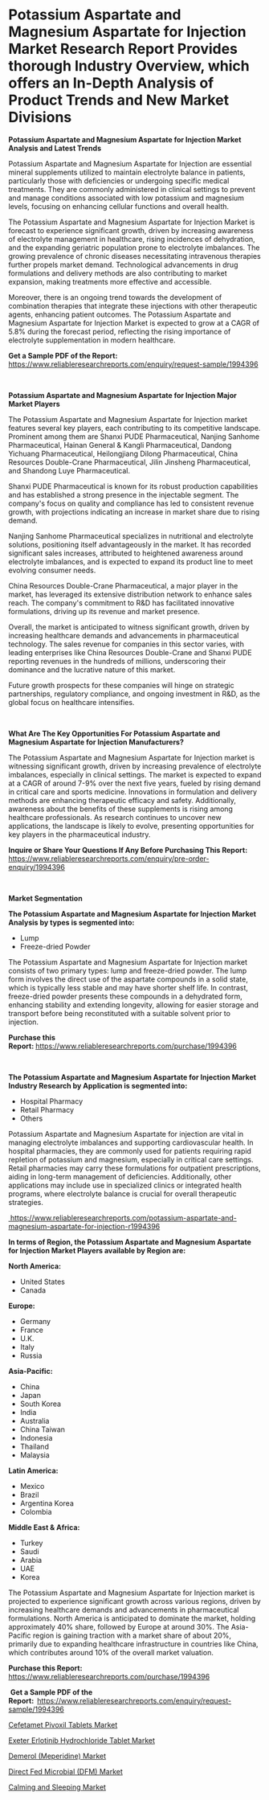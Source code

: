 <p><h1>Potassium Aspartate and Magnesium Aspartate for Injection Market Research Report Provides thorough Industry Overview, which offers an In-Depth Analysis of Product Trends and New Market Divisions</h1></p><p><strong>Potassium Aspartate and Magnesium Aspartate for Injection Market Analysis and Latest Trends</strong></p>
<p><p>Potassium Aspartate and Magnesium Aspartate for Injection are essential mineral supplements utilized to maintain electrolyte balance in patients, particularly those with deficiencies or undergoing specific medical treatments. They are commonly administered in clinical settings to prevent and manage conditions associated with low potassium and magnesium levels, focusing on enhancing cellular functions and overall health.</p><p>The Potassium Aspartate and Magnesium Aspartate for Injection Market is forecast to experience significant growth, driven by increasing awareness of electrolyte management in healthcare, rising incidences of dehydration, and the expanding geriatric population prone to electrolyte imbalances. The growing prevalence of chronic diseases necessitating intravenous therapies further propels market demand. Technological advancements in drug formulations and delivery methods are also contributing to market expansion, making treatments more effective and accessible.</p><p>Moreover, there is an ongoing trend towards the development of combination therapies that integrate these injections with other therapeutic agents, enhancing patient outcomes. The Potassium Aspartate and Magnesium Aspartate for Injection Market is expected to grow at a CAGR of 5.8% during the forecast period, reflecting the rising importance of electrolyte supplementation in modern healthcare.</p></p>
<p><strong>Get a Sample PDF of the Report:&nbsp;</strong> <a href="https://www.reliableresearchreports.com/enquiry/request-sample/1994396?utm_campaign=16&utm_medium=2&utm_source=Github&utm_content=ia&utm_term=09032025&utm_id=potassium-aspartate-and-magnesium-aspartate-for-injection">https://www.reliableresearchreports.com/enquiry/request-sample/1994396</a></p>
<p>&nbsp;</p>
<p><strong>Potassium Aspartate and Magnesium Aspartate for Injection Major Market Players</strong></p>
<p><p>The Potassium Aspartate and Magnesium Aspartate for Injection market features several key players, each contributing to its competitive landscape. Prominent among them are Shanxi PUDE Pharmaceutical, Nanjing Sanhome Pharmaceutical, Hainan General & Kangli Pharmaceutical, Dandong Yichuang Pharmaceutical, Heilongjiang Dilong Pharmaceutical, China Resources Double-Crane Pharmaceutical, Jilin Jinsheng Pharmaceutical, and Shandong Luye Pharmaceutical.</p><p>Shanxi PUDE Pharmaceutical is known for its robust production capabilities and has established a strong presence in the injectable segment. The company's focus on quality and compliance has led to consistent revenue growth, with projections indicating an increase in market share due to rising demand.</p><p>Nanjing Sanhome Pharmaceutical specializes in nutritional and electrolyte solutions, positioning itself advantageously in the market. It has recorded significant sales increases, attributed to heightened awareness around electrolyte imbalances, and is expected to expand its product line to meet evolving consumer needs.</p><p>China Resources Double-Crane Pharmaceutical, a major player in the market, has leveraged its extensive distribution network to enhance sales reach. The company's commitment to R&D has facilitated innovative formulations, driving up its revenue and market presence.</p><p>Overall, the market is anticipated to witness significant growth, driven by increasing healthcare demands and advancements in pharmaceutical technology. The sales revenue for companies in this sector varies, with leading enterprises like China Resources Double-Crane and Shanxi PUDE reporting revenues in the hundreds of millions, underscoring their dominance and the lucrative nature of this market.</p><p>Future growth prospects for these companies will hinge on strategic partnerships, regulatory compliance, and ongoing investment in R&D, as the global focus on healthcare intensifies.</p></p>
<p>&nbsp;</p>
<p><strong>What Are The Key Opportunities For Potassium Aspartate and Magnesium Aspartate for Injection Manufacturers?</strong></p>
<p><p>The Potassium Aspartate and Magnesium Aspartate for Injection market is witnessing significant growth, driven by increasing prevalence of electrolyte imbalances, especially in clinical settings. The market is expected to expand at a CAGR of around 7-9% over the next five years, fueled by rising demand in critical care and sports medicine. Innovations in formulation and delivery methods are enhancing therapeutic efficacy and safety. Additionally, awareness about the benefits of these supplements is rising among healthcare professionals. As research continues to uncover new applications, the landscape is likely to evolve, presenting opportunities for key players in the pharmaceutical industry.</p></p>
<p><strong>Inquire or Share Your Questions If Any Before Purchasing This Report:</strong> <a href="https://www.reliableresearchreports.com/enquiry/pre-order-enquiry/1994396?utm_campaign=16&utm_medium=2&utm_source=Github&utm_content=ia&utm_term=09032025&utm_id=potassium-aspartate-and-magnesium-aspartate-for-injection">https://www.reliableresearchreports.com/enquiry/pre-order-enquiry/1994396</a></p>
<p>&nbsp;</p>
<p><strong>Market Segmentation</strong></p>
<p><strong>The Potassium Aspartate and Magnesium Aspartate for Injection Market Analysis by types is segmented into:</strong></p>
<p><ul><li>Lump</li><li>Freeze-dried Powder</li></ul></p>
<p><p>The Potassium Aspartate and Magnesium Aspartate for Injection market consists of two primary types: lump and freeze-dried powder. The lump form involves the direct use of the aspartate compounds in a solid state, which is typically less stable and may have shorter shelf life. In contrast, freeze-dried powder presents these compounds in a dehydrated form, enhancing stability and extending longevity, allowing for easier storage and transport before being reconstituted with a suitable solvent prior to injection.</p></p>
<p><strong>Purchase this Report:&nbsp;</strong><a href="https://www.reliableresearchreports.com/purchase/1994396?utm_campaign=16&utm_medium=2&utm_source=Github&utm_content=ia&utm_term=09032025&utm_id=potassium-aspartate-and-magnesium-aspartate-for-injection">https://www.reliableresearchreports.com/purchase/1994396</a></p>
<p>&nbsp;</p>
<p><strong>The Potassium Aspartate and Magnesium Aspartate for Injection Market Industry Research by Application is segmented into:</strong></p>
<p><ul><li>Hospital Pharmacy</li><li>Retail Pharmacy</li><li>Others</li></ul></p>
<p><p>Potassium Aspartate and Magnesium Aspartate for injection are vital in managing electrolyte imbalances and supporting cardiovascular health. In hospital pharmacies, they are commonly used for patients requiring rapid repletion of potassium and magnesium, especially in critical care settings. Retail pharmacies may carry these formulations for outpatient prescriptions, aiding in long-term management of deficiencies. Additionally, other applications may include use in specialized clinics or integrated health programs, where electrolyte balance is crucial for overall therapeutic strategies.</p></p>
<p><a href="https://www.reliableresearchreports.com/potassium-aspartate-and-magnesium-aspartate-for-injection-r1994396?utm_campaign=16&utm_medium=2&utm_source=Github&utm_content=ia&utm_term=09032025&utm_id=potassium-aspartate-and-magnesium-aspartate-for-injection">&nbsp;https://www.reliableresearchreports.com/potassium-aspartate-and-magnesium-aspartate-for-injection-r1994396</a></p>
<p><strong>In terms of Region, the Potassium Aspartate and Magnesium Aspartate for Injection Market Players available by Region are:</strong></p>
<p>
    <p> <strong> North America: </strong>
        <ul>
            <li>United States</li>
            <li>Canada</li>
        </ul>
        </p> 
    <p> <strong> Europe: </strong>
        <ul>
            <li>Germany</li>
            <li>France</li>
            <li>U.K.</li>
            <li>Italy</li>
            <li>Russia</li>
        </ul>
        </p> 
    <p> <strong> Asia-Pacific: </strong>
        <ul>
            <li>China</li>
            <li>Japan</li>
            <li>South Korea</li>
            <li>India</li>
            <li>Australia</li>
            <li>China Taiwan</li>
            <li>Indonesia</li>
            <li>Thailand</li>
            <li>Malaysia</li>
        </ul>
        </p> 
    <p> <strong> Latin America: </strong>
        <ul>
            <li>Mexico</li>
            <li>Brazil</li>
            <li>Argentina Korea</li>
            <li>Colombia</li>
        </ul>
        </p> 
    <p> <strong> Middle East & Africa: </strong>
        <ul>
            <li>Turkey</li>
            <li>Saudi</li>
            <li>Arabia</li>
            <li>UAE</li>
            <li>Korea</li>
        </ul>
    </p>
    </p>
<p><p>The Potassium Aspartate and Magnesium Aspartate for Injection market is projected to experience significant growth across various regions, driven by increasing healthcare demands and advancements in pharmaceutical formulations. North America is anticipated to dominate the market, holding approximately 40% share, followed by Europe at around 30%. The Asia-Pacific region is gaining traction with a market share of about 20%, primarily due to expanding healthcare infrastructure in countries like China, which contributes around 10% of the overall market valuation.</p></p>
<p><strong>Purchase this Report: </strong><a href="https://www.reliableresearchreports.com/purchase/1994396?utm_campaign=16&utm_medium=2&utm_source=Github&utm_content=ia&utm_term=09032025&utm_id=potassium-aspartate-and-magnesium-aspartate-for-injection">https://www.reliableresearchreports.com/purchase/1994396</a></p>
<p>&nbsp;<strong>Get a Sample PDF of the Report:&nbsp;&nbsp;</strong><a href="https://www.reliableresearchreports.com/enquiry/request-sample/1994396?utm_campaign=16&utm_medium=2&utm_source=Github&utm_content=ia&utm_term=09032025&utm_id=potassium-aspartate-and-magnesium-aspartate-for-injection">https://www.reliableresearchreports.com/enquiry/request-sample/1994396</a></p>
<p><strong></strong></p>
<p><p><a href="https://github.com/MariaWashington76/Market-Research-Report-List-2/blob/main/cefetamet-pivoxil-tablets-market.md?utm_campaign=16&utm_medium=2&utm_source=Github&utm_content=ia&utm_term=09032025&utm_id=potassium-aspartate-and-magnesium-aspartate-for-injection">Cefetamet Pivoxil Tablets Market</a></p><p><a href="https://github.com/suleimannichelle7/Market-Research-Report-List-1/blob/main/exeter-erlotinib-hydrochloride-tablet-market.md?utm_campaign=16&utm_medium=2&utm_source=Github&utm_content=ia&utm_term=09032025&utm_id=potassium-aspartate-and-magnesium-aspartate-for-injection">Exeter Erlotinib Hydrochloride Tablet Market</a></p><p><a href="https://github.com/rosamariarocque98/Market-Research-Report-List-1/blob/main/demerol-meperidine-market.md?utm_campaign=16&utm_medium=2&utm_source=Github&utm_content=ia&utm_term=09032025&utm_id=potassium-aspartate-and-magnesium-aspartate-for-injection">Demerol (Meperidine) Market</a></p><p><a href="https://github.com/Chiragrp22/Market-Research-Report-List-7/blob/main/direct-fed-microbial-dfm-market.md?utm_campaign=16&utm_medium=2&utm_source=Github&utm_content=ia&utm_term=09032025&utm_id=potassium-aspartate-and-magnesium-aspartate-for-injection">Direct Fed Microbial (DFM) Market</a></p><p><a href="https://github.com/MarciaRunte/Market-Research-Report-List-2/blob/main/calming-and-sleeping-market.md?utm_campaign=16&utm_medium=2&utm_source=Github&utm_content=ia&utm_term=09032025&utm_id=potassium-aspartate-and-magnesium-aspartate-for-injection">Calming and Sleeping Market</a></p></p>